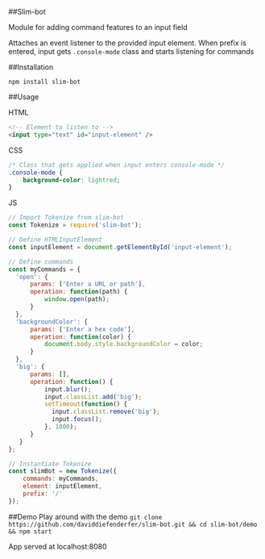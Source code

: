 ##Slim-bot

Module for adding command features to an input field

Attaches an event listener to the provided input element. When prefix is entered,
input gets `.console-mode` class and starts listening for commands

##Installation

`npm install slim-bot`

##Usage

HTML
```html
<!-- Element to listen to -->
<input type="text" id="input-element" />
```

CSS
```css
/* Class that gets applied when input enters console-mode */
.console-mode {
    background-color: lightred;
}
```

JS
```js
// Import Tokenize from slim-bot
const Tokenize = require('slim-bot');

// Define HTMLInputElement
const inputElement = document.getElementById('input-element');

// Define commands
const myCommands = {
  'open': {
      params: ['Enter a URL or path'],
      operation: function(path) {
          window.open(path);
      }
  },
  'backgroundColor': {
      params: ['Enter a hex code'],
      operation: function(color) {
          document.body.style.backgroundColor = color;
      }
  },
  'big': {
      params: [],
      operation: function() {
          input.blur();
          input.classList.add('big');
          setTimeout(function() {
            input.classList.remove('big');
            input.focus();
          }, 1000);
      }
   }
};

// Instantiate Tokenize
const slimBot = new Tokenize({
    commands: myCommands,
    element: inputElement,
    prefix: '/'
});

```

##Demo
Play around with the demo
`git clone https://github.com/daviddiefenderfer/slim-bot.git && cd slim-bot/demo && npm start`

App served at localhost:8080
